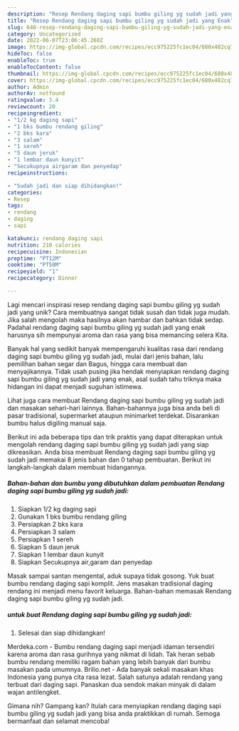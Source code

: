 ```yaml
---
description: "Resep Rendang daging sapi bumbu giling yg sudah jadi yang Enak"
title: "Resep Rendang daging sapi bumbu giling yg sudah jadi yang Enak"
slug: 648-resep-rendang-daging-sapi-bumbu-giling-yg-sudah-jadi-yang-enak
category: Uncategorized
date: 2022-06-07T23:06:45.260Z
image: https://img-global.cpcdn.com/recipes/ecc975225fc1ec04/680x482cq70/rendang-daging-sapi-bumbu-giling-yg-sudah-jadi-foto-resep-utama.jpg
hideToc: false
enableToc: true
enableTocContent: false
thumbnail: https://img-global.cpcdn.com/recipes/ecc975225fc1ec04/680x482cq70/rendang-daging-sapi-bumbu-giling-yg-sudah-jadi-foto-resep-utama.jpg
cover: https://img-global.cpcdn.com/recipes/ecc975225fc1ec04/680x482cq70/rendang-daging-sapi-bumbu-giling-yg-sudah-jadi-foto-resep-utama.jpg
author: Admin
authorAv: notfound
ratingvalue: 3.4
reviewcount: 20
recipeingredient:
- "1/2 kg daging sapi"
- "1 bks bumbu rendang giling"
- "2 bks kara"
- "3 salam"
- "1 sereh"
- "5 daun jeruk"
- "1 lembar daun kunyit"
- "Secukupnya airgaram dan penyedap"
recipeinstructions:

- "Sudah jadi dan siap dihidangkan!"
categories:
- Resep
tags:
- rendang
- daging
- sapi

katakunci: rendang daging sapi 
nutrition: 210 calories
recipecuisine: Indonesian
preptime: "PT12M"
cooktime: "PT58M"
recipeyield: "1"
recipecategory: Dinner

---
```





Lagi mencari inspirasi resep rendang daging sapi bumbu giling yg sudah jadi yang unik? Cara membuatnya sangat tidak susah dan tidak juga mudah. Jika salah mengolah maka hasilnya akan hambar dan bahkan tidak sedap. Padahal rendang daging sapi bumbu giling yg sudah jadi yang enak harusnya sih mempunyai aroma dan rasa yang bisa memancing selera Kita.





Banyak hal yang sedikit banyak mempengaruhi kualitas rasa dari rendang daging sapi bumbu giling yg sudah jadi, mulai dari jenis bahan, lalu pemilihan bahan segar dan Bagus, hingga cara membuat dan menyajikannya. Tidak usah pusing jika hendak menyiapkan rendang daging sapi bumbu giling yg sudah jadi yang enak,      asal sudah tahu triknya maka hidangan ini dapat menjadi suguhan istimewa.














Lihat juga cara membuat Rendang daging sapi bumbu giling yg sudah jadi dan masakan sehari-hari lainnya. Bahan-bahannya juga bisa anda beli di pasar tradisional, supermarket ataupun minimarket terdekat. Disarankan bumbu halus digiling manual saja.






Berikut ini ada beberapa tips dan trik praktis yang dapat diterapkan untuk mengolah rendang daging sapi bumbu giling yg sudah jadi yang siap dikreasikan. Anda bisa membuat Rendang daging sapi bumbu giling yg sudah jadi memakai 8 jenis bahan dan 0 tahap pembuatan. Berikut ini langkah-langkah dalam membuat hidangannya.

<!--inarticleads1-->

##### Bahan-bahan dan bumbu yang dibutuhkan dalam pembuatan Rendang daging sapi bumbu giling yg sudah jadi:

1. Siapkan 1/2 kg daging sapi
1. Gunakan 1 bks bumbu rendang giling
1. Persiapkan 2 bks kara
1. Persiapkan 3 salam
1. Persiapkan 1 sereh
1. Siapkan 5 daun jeruk
1. Siapkan 1 lembar daun kunyit
1. Siapkan Secukupnya air,garam dan penyedap


Masak sampai santan mengental, aduk supaya tidak gosong. Yuk buat bumbu rendang daging sapi komplit. Jens masakan tradisional daging rendang ini menjadi menu favorit keluarga. Bahan-bahan memasak Rendang daging sapi bumbu giling yg sudah jadi. 

<!--inarticleads2-->

#####  untuk buat Rendang daging sapi bumbu giling yg sudah jadi:


1. Selesai dan siap dihidangkan!

Merdeka.com - Bumbu rendang daging sapi menjadi idaman tersendiri karena aroma dan rasa gurihnya yang nikmat di lidah. Tak heran sebab bumbu rendang memiliki ragam bahan yang lebih banyak dari bumbu masakan pada umumnya. Brilio.net - Ada banyak sekali masakan khas Indonesia yang punya cita rasa lezat. Salah satunya adalah rendang yang terbuat dari daging sapi. Panaskan dua sendok makan minyak di dalam wajan antilengket. 

Gimana nih? Gampang kan? Itulah cara menyiapkan rendang daging sapi bumbu giling yg sudah jadi yang bisa anda praktikkan di rumah. Semoga bermanfaat dan selamat mencoba!

